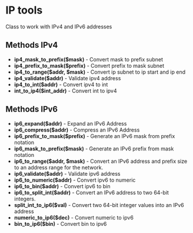 # IP tools
Сlass to work with IPv4 and IPv6 addresses

## Methods IPv4
- **ip4_mask_to_prefix($mask)** - Convert mask to prefix subnet
- **ip4_prefix_to_mask($prefix)** - Convert prefix to mask subnet
- **ip4_to_range($addr, $mask)** - Convert ip subnet to ip start and ip end
- **ip4_validate($addr)** - Validate ipv4 address
- **ip4_to_int($addr)** - Convert ipv4 to int
- **int_to_ip4($int_addr)** - Convert int to ipv4

## Methods IPv6
- **ip6_expand($addr)** - Expand an IPv6 Address
- **ip6_compress($addr)** - Compress an IPv6 Address
- **ip6_prefix_to_mask($prefix)** - Generate an IPv6 mask from prefix notation
- **ip6_mask_to_prefix($mask)** - Generate an IPv6 prefix from mask notation
- **ip6_to_range($addr, $mask)** - Convert an IPv6 address and prefix size to an address range for the network.
- **ip6_validate($addr)** - Validate ipv6 address
- **ip6_to_numeric($addr)** - Convert ipv6 to numeric
- **ip6_to_bin($addr)** - Convert ipv6 to bin
- **ip6_to_split_int($addr)** - Convert an IPv6 address to two 64-bit integers.
- **split_int_to_ip6($val)** - Convert two 64-bit integer values into an IPv6 address
- **numeric_to_ip6($dec)** - Convert numeric to ipv6
- **bin_to_ip6($bin)** - Convert bin to ipv6
